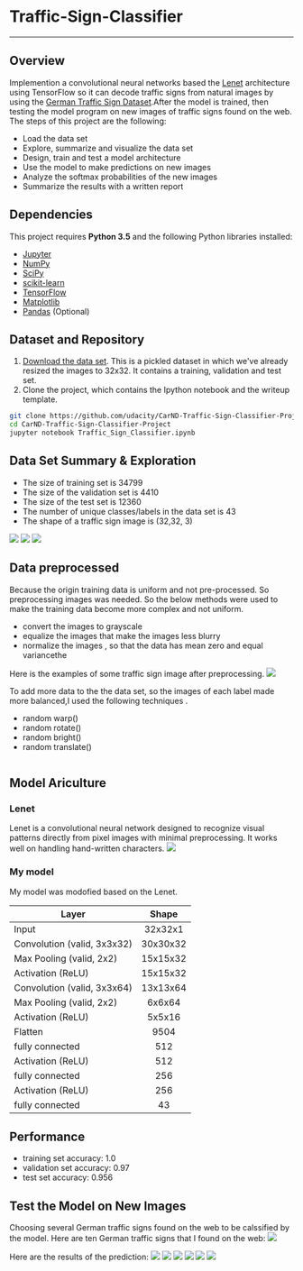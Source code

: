 # Traffic-Sign-Classifier
---
## Overview

Implemention a convolutional neural networks based the [Lenet](http://yann.lecun.com/exdb/publis/pdf/lecun-98.pdf) architecture using TensorFlow so it can decode traffic signs from natural images by using the [German Traffic Sign Dataset](http://benchmark.ini.rub.de/?section=gtsrb&subsection=dataset).After the model is trained, then testing the model program on new images of traffic signs found on the web.
The steps of this project are the following:
* Load the data set
* Explore, summarize and visualize the data set
* Design, train and test a model architecture
* Use the model to make predictions on new images
* Analyze the softmax probabilities of the new images
* Summarize the results with a written report

## Dependencies

This project requires **Python 3.5** and the following Python libraries installed:

- [Jupyter](http://jupyter.org/)
- [NumPy](http://www.numpy.org/)
- [SciPy](https://www.scipy.org/)
- [scikit-learn](http://scikit-learn.org/)
- [TensorFlow](http://tensorflow.org)
- [Matplotlib](http://matplotlib.org/)
- [Pandas](http://pandas.pydata.org/) (Optional)

## Dataset and Repository

1. [Download the data set](https://s3-us-west-1.amazonaws.com/udacity-selfdrivingcar/traffic-signs-data.zip). This is a pickled dataset in which we've already resized the images to 32x32. It contains a training, validation and test set.
2. Clone the project, which contains the Ipython notebook and the writeup template.
```sh
git clone https://github.com/udacity/CarND-Traffic-Sign-Classifier-Project
cd CarND-Traffic-Sign-Classifier-Project
jupyter notebook Traffic_Sign_Classifier.ipynb
```

## Data Set Summary & Exploration 

* The size of training set is 34799
* The size of the validation set is 4410
* The size of the test set is 12360
* The number of unique classes/labels in the data set is 43
* The shape of a traffic sign image is (32,32, 3)

![](https://github.com/Luzhongyue/Traffic-Sign-Classifier/blob/master/Images/training_set.png)
![](https://github.com/Luzhongyue/Traffic-Sign-Classifier/blob/master/Images/validation_set.png)
![](https://github.com/Luzhongyue/Traffic-Sign-Classifier/blob/master/Images/test_set.png)

## Data preprocessed

Because the origin training data is uniform and not pre-processed. So preprocessing images was needed. So the below methods were used to make the training data become more complex and not uniform.
* convert the images to grayscale
* equalize the images that make the images less blurry
*	normalize the images , so that the data has mean zero and equal variancethe 

Here is the examples of some traffic sign image after preprocessing.
![](https://github.com/Luzhongyue/Traffic-Sign-Classifier/blob/master/Images/processed.png)

To add more data to the the data set, so the images of each label made more balanced,I used the following techniques .
* random warp()
* random rotate()
* random bright()
* random translate()

![]()

## Model Ariculture

### Lenet

Lenet is a convolutional neural network designed to recognize visual patterns directly from pixel images with minimal preprocessing. It works well on handling hand-written characters.
![](https://github.com/Luzhongyue/Traffic-Sign-Classifier/blob/master/Images/Lenet.png)

### My model

My model was modofied based on the Lenet.

|Layer                       | Shape    |
|----------------------------|:--------:|
|Input                       | 32x32x1  |
|Convolution (valid, 3x3x32) | 30x30x32 |
|Max Pooling (valid, 2x2)    | 15x15x32 |
|Activation  (ReLU)          | 15x15x32 |
|Convolution (valid, 3x3x64) | 13x13x64 |
|Max Pooling (valid, 2x2)    | 6x6x64   |
|Activation  (ReLU)          | 5x5x16   |
|Flatten                     | 9504     |
|fully connected             | 512      |
|Activation  (ReLU)          | 512      |
|fully connected             | 256      |
|Activation  (ReLU)          | 256      |
|fully connected             | 43       |

## Performance

* training set accuracy: 1.0
* validation set accuracy: 0.97
* test set accuracy: 0.956

## Test the Model on New Images

Choosing several German traffic signs found on the web to be calssified by the model. Here are ten German traffic signs that I found on the web:
![](https://github.com/Luzhongyue/Traffic-Sign-Classifier/blob/master/Images/total.png)

Here are the results of the prediction:
![](https://github.com/Luzhongyue/Traffic-Sign-Classifier/blob/master/Images/1.png)
![](https://github.com/Luzhongyue/Traffic-Sign-Classifier/blob/master/Images/2.png)
![](https://github.com/Luzhongyue/Traffic-Sign-Classifier/blob/master/Images/3.png)
![](https://github.com/Luzhongyue/Traffic-Sign-Classifier/blob/master/Images/4.png)
![](https://github.com/Luzhongyue/Traffic-Sign-Classifier/blob/master/Images/5.png)
![](https://github.com/Luzhongyue/Traffic-Sign-Classifier/blob/master/Images/6.png)

